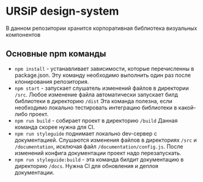 # URSiP design-system
В данном репозитории хранится корпоративная библиотека визуальных компонентов


## Основные npm команды
* ``npm install`` - устанавливает зависимости, которые перечисленны в package.json. Эту команду необходимо выполнить один раз после клонирования репозитория.
* ``npm start``  - запускает слушатель изменений файлов в директории ``/src``. Любое изменение файла автоматически запускает билд библиотеки в директорию ``/dist`` Эта команда полезна, если необходимо локально тестировать интеграцию библиотеки в какой-либо проект.
* ``npm run build`` - собирает проект в директорию ``/build`` Данная команда скорее нужна для CI.
* ``npm run styleguide`` поднимает локально dev-сервер с документацией. Слушаются изменения файлов в директориях ``/src`` и ``/documentation``, исключая файл ``/documentation/config.js``. После изменений конфига документации проект надо перезапускать.
* ``npm run styleguide:build`` - эта команда билдит документацию в директорию ``/docs``. Нужна CI для обновления и деплоя документации.
